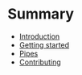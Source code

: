 # Summary

- [Introduction](introduction.md)
- [Getting started](getting_started.md)
- [Pipes](pipes.md)
- [Contributing](contributing.md)